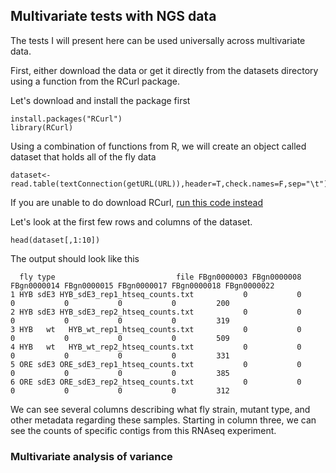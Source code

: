## Multivariate tests with NGS data

The tests I will present here can be used universally across multivariate data.

First, either download the data or get it directly from the datasets directory using a function from the RCurl package.

Let's download and install the package first
```
install.packages("RCurl")
library(RCurl)
```
Using a combination of functions from R, we will create an object called dataset that holds all of the fly data
```
dataset<-read.table(textConnection(getURL(URL)),header=T,check.names=F,sep="\t")
```
If you are unable to do download RCurl, [run this code instead](https://github.com/ryanjw/ngs-3rdweek/blob/master/multivariate-tests/alternative-download.md)

Let's look at the first few rows and columns of the dataset.
```
head(dataset[,1:10])
```
The output should look like this
```
  fly type                           file FBgn0000003 FBgn0000008 FBgn0000014 FBgn0000015 FBgn0000017 FBgn0000018 FBgn0000022
1 HYB sdE3 HYB_sdE3_rep1_htseq_counts.txt           0           0           0           0           0           0         200
2 HYB sdE3 HYB_sdE3_rep2_htseq_counts.txt           0           0           0           0           0           0         319
3 HYB   wt   HYB_wt_rep1_htseq_counts.txt           0           0           0           0           0           0         509
4 HYB   wt   HYB_wt_rep2_htseq_counts.txt           0           0           0           0           0           0         331
5 ORE sdE3 ORE_sdE3_rep1_htseq_counts.txt           0           0           0           0           0           0         385
6 ORE sdE3 ORE_sdE3_rep2_htseq_counts.txt           0           0           0           0           0           0         312
```
We can see several columns describing what fly strain, mutant type, and other metadata regarding these samples.  Starting in column three, we can see the counts of specific contigs from this RNAseq experiment.

### Multivariate analysis of variance
